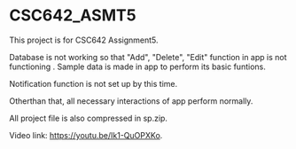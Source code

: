 # CSC642_ASMT5

This project is for CSC642 Assignment5. 

Database is not working so that "Add", "Delete", "Edit" function in app is not functioning . 
Sample data is made in app to perform its basic funtions.

Notification function is not set up by this time.

Otherthan that, all necessary interactions of app perform normally.

All project file is also compressed in sp.zip. 

Video link: https://youtu.be/Ik1-QuOPXKo.
